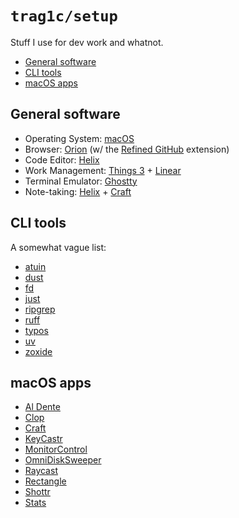 # `trag1c/setup`

Stuff I use for dev work and whatnot.

- [General software](#general-software)
- [CLI tools](#cli-tools)
- [macOS apps](#macos-apps)


## General software
- Operating System: [macOS]
- Browser: [Orion] (w/ the [Refined GitHub] extension)
- Code Editor: [Helix]
- Work Management: [Things 3] + [Linear]
- Terminal Emulator: [Ghostty]
- Note-taking: [Helix] + [Craft]


## CLI tools
A somewhat vague list:
- [atuin]
- [dust]
- [fd]
- [just]
- [ripgrep]
- [ruff]
- [typos]
- [uv]
- [zoxide]


## macOS apps
- [Al Dente]
- [Clop]
- [Craft]
- [KeyCastr]
- [MonitorControl]
- [OmniDiskSweeper]
- [Raycast]
- [Rectangle]
- [Shottr]
- [Stats]


[macOS]: https://www.apple.com/macos/macos-sequoia/
[Orion]: https://kagi.com/orion/
[Refined GitHub]: https://github.com/refined-github/refined-github
[Helix]: https://helix-editor.com/
[Things 3]: https://culturedcode.com/things/
[Linear]: https://linear.app/
[Ghostty]: https://ghostty.org/
[Craft]: https://www.craft.do/

[atuin]: https://github.com/atuinsh/atuin
[dust]: https://github.com/bootandy/dust
[fd]: https://github.com/sharkdp/fd
[just]: https://github.com/casey/just
[ripgrep]: https://github.com/BurntSushi/ripgrep
[ruff]: https://github.com/astral-sh/ruff
[typos]: https://github.com/crate-ci/typos
[uv]: https://github.com/astral-sh/uv
[zoxide]: https://github.com/ajeetdsouza/zoxide

[Al Dente]: https://apphousekitchen.com/
[Clop]: https://github.com/FuzzyIdeas/Clop
[KeyCastr]: https://github.com/keycastr/keycastr
[MonitorControl]: https://github.com/MonitorControl/MonitorControl
[OmniDiskSweeper]: https://www.omnigroup.com/more
[Raycast]: https://www.raycast.com
[Rectangle]: https://rectangleapp.com/
[Shottr]: https://shottr.cc/
[Stats]: https://github.com/exelban/stats
